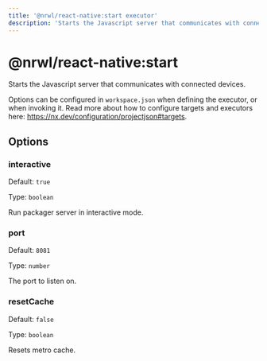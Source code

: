 ```yaml
---
title: '@nrwl/react-native:start executor'
description: 'Starts the Javascript server that communicates with connected devices.'
---
```


# @nrwl/react-native:start

Starts the Javascript server that communicates with connected devices.

Options can be configured in `workspace.json` when defining the executor, or when invoking it. Read more about how to configure targets and executors here: https://nx.dev/configuration/projectjson#targets.

## Options

### interactive

Default: `true`

Type: `boolean`

Run packager server in interactive mode.

### port

Default: `8081`

Type: `number`

The port to listen on.

### resetCache

Default: `false`

Type: `boolean`

Resets metro cache.
